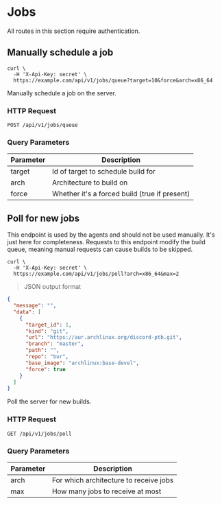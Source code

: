 # Jobs

<aside class="notice">

All routes in this section require authentication.

</aside>

## Manually schedule a job

```shell
curl \
  -H 'X-Api-Key: secret' \
  https://example.com/api/v1/jobs/queue?target=10&force&arch=x86_64
```

Manually schedule a job on the server.

### HTTP Request

`POST /api/v1/jobs/queue`

### Query Parameters

Parameter | Description
--------- | -----------
target | Id of target to schedule build for
arch | Architecture to build on
force | Whether it's a forced build (true if present)

## Poll for new jobs

<aside class="warning">

This endpoint is used by the agents and should not be used manually. It's just
here for completeness. Requests to this endpoint modify the build queue,
meaning manual requests can cause builds to be skipped.

</aside>

```shell
curl \
  -H 'X-Api-Key: secret' \
  https://example.com/api/v1/jobs/poll?arch=x86_64&max=2
```

> JSON output format

```json
{
  "message": "",
  "data": [
    {
      "target_id": 1,
      "kind": "git",
      "url": "https://aur.archlinux.org/discord-ptb.git",
      "branch": "master",
      "path": "",
      "repo": "bur",
      "base_image": "archlinux:base-devel",
      "force": true
    }
  ]
}
```

Poll the server for new builds.

### HTTP Request

`GET /api/v1/jobs/poll`

### Query Parameters

Parameter | Description
--------- | -----------
arch | For which architecture to receive jobs
max | How many jobs to receive at most
